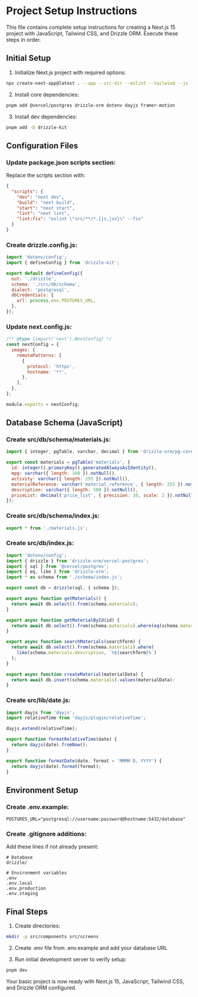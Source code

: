 # Project Setup Instructions

This file contains complete setup instructions for creating a Next.js 15 project with JavaScript, Tailwind CSS, and Drizzle ORM. Execute these steps in order.

## Initial Setup

1. Initialize Next.js project with required options:
```bash
npx create-next-app@latest . --app --src-dir --eslint --tailwind --js
```

2. Install core dependencies:
```bash
pnpm add @vercel/postgres drizzle-orm dotenv dayjs framer-motion
```

3. Install dev dependencies:
```bash
pnpm add -D drizzle-kit
```

## Configuration Files

### Update package.json scripts section:
Replace the scripts section with:
```json
{
  "scripts": {
    "dev": "next dev",
    "build": "next build",
    "start": "next start",
    "lint": "next lint",
    "lint:fix": "eslint \"src/**/*.{js,jsx}\" --fix"
  }
}
```

### Create drizzle.config.js:
```javascript
import 'dotenv/config';
import { defineConfig } from 'drizzle-kit';

export default defineConfig({
  out: './drizzle',
  schema: './src/db/schema',
  dialect: 'postgresql',
  dbCredentials: {
    url: process.env.POSTGRES_URL,
  },
});
```

### Update next.config.js:
```javascript
/** @type {import('next').NextConfig} */
const nextConfig = {
  images: {
    remotePatterns: [
      {
        protocol: 'https',
        hostname: '**',
      },
    ],
  },
};

module.exports = nextConfig;
```

## Database Schema (JavaScript)

### Create src/db/schema/materials.js:
```javascript
import { integer, pgTable, varchar, decimal } from 'drizzle-orm/pg-core';

export const materials = pgTable('materials', {
  id: integer().primaryKey().generatedAlwaysAsIdentity(),
  mpg: varchar({ length: 100 }).notNull(),
  activity: varchar({ length: 255 }).notNull(),
  materialReference: varchar('material_reference', { length: 255 }).notNull(),
  description: varchar({ length: 500 }).notNull(),
  priceList: decimal('price_list', { precision: 10, scale: 2 }).notNull(),
});
```

### Create src/db/schema/index.js:
```javascript
export * from './materials.js';
```

### Create src/db/index.js:
```javascript
import 'dotenv/config';
import { drizzle } from 'drizzle-orm/vercel-postgres';
import { sql } from '@vercel/postgres';
import { eq, like } from 'drizzle-orm';
import * as schema from './schema/index.js';

export const db = drizzle(sql, { schema });

export async function getMaterials() {
  return await db.select().from(schema.materials);
}

export async function getMaterialById(id) {
  return await db.select().from(schema.materials).where(eq(schema.materials.id, id));
}

export async function searchMaterials(searchTerm) {
  return await db.select().from(schema.materials).where(
    like(schema.materials.description, `%${searchTerm}%`)
  );
}

export async function createMaterial(materialData) {
  return await db.insert(schema.materials).values(materialData);
}
```

### Create src/lib/date.js:
```javascript
import dayjs from 'dayjs';
import relativeTime from 'dayjs/plugin/relativeTime';

dayjs.extend(relativeTime);

export function formatRelativeTime(date) {
  return dayjs(date).fromNow();
}

export function formatDate(date, format = 'MMMM D, YYYY') {
  return dayjs(date).format(format);
}
```

## Environment Setup

### Create .env.example:
```env
POSTGRES_URL="postgresql://username:password@hostname:5432/database"
```

### Create .gitignore additions:
Add these lines if not already present:
```
# Database
drizzle/

# Environment variables
.env
.env.local
.env.production
.env.staging
```

## Final Steps

1. Create directories:
```bash
mkdir -p src/components src/screens
```

2. Create .env file from .env.example and add your database URL

3. Run initial development server to verify setup:
```bash
pnpm dev
```

Your basic project is now ready with Next.js 15, JavaScript, Tailwind CSS, and Drizzle ORM configured.